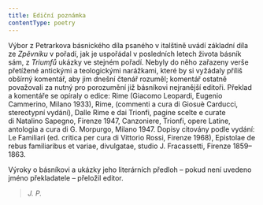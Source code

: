 ```yaml
---
title: Ediční poznámka
contentType: poetry
---
```


<section>

Výbor z Petrarkova básnického díla psaného v italštině uvádí základní díla ze _Zpěvníku_ v pořadí, jak je uspořádal v posledních letech života básník sám, z _Triumfů_ ukázky ve stejném pořadí. Nebyly do něho zařazeny verše přetížené antickými a teologickými narážkami, které by si vyžádaly příliš obšírný komentář, aby jim dnešní čtenář rozuměl; komentář ostatně považovali za nutný pro porozumění již básníkovi nejranější editoři. Překlad a komentáře se opíraly o edice: Rime (Giacomo Leopardi, Eugenio Cammerino, Milano 1933), Rime, (commenti a cura di Giosuè Carducci, stereo­typní vydání), Dalle Rime e dai Trionfi, pagine scelte e curate di Natalino Sapegno, Firenze 1947, Canzoniere, Trionfi, opere Latine, antologia a cura di G. Morpurgo, Milano 1947. Dopisy citovány podle vydání: Le Familiari (ed. critica per cura di Vittorio Rossi, Firenze 1968), Epistolae de rebus familiaribus et variae, divulgatae, studio J. Fracassetti, Firenze 1859–1863.

Výroky o básníkovi a ukázky jeho literárních předloh – pokud není uvedeno jméno překladatele – přeložil editor.

> _J. P._

</section>
